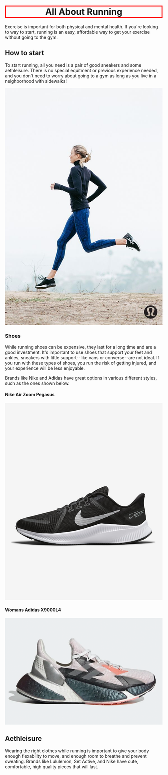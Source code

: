 <!DOCTYPE html>
<html>
<head>
<h1 style="border:3px; border-style:solid; border-color:#FF0000" h1 align="center"> All About Running</h1> </center>
<p>Exercise is important for both physical and mental health. If you're looking to way to start, running is an easy, affordable way to get your exercise without going to the gym.</p>
  </head>
<body>
    <link rel= "stylesheet" href= "style.css">
  <h2>How to start</h2>
    <p>To start running, all you need is a pair of good sneakers and some aethleisure. There is no special equitment or previous experience needed, and you don't need to worry about going to a gym as long as you live in a neighborhood with sidewalks!</p>
  <img src="a45dc13401cc72f663cb482eb30e3bc2.jpg" alt="girl running"> <!--picture of someone running-->

  <h3>Shoes</h3>
  <p> While running shoes can be expensive, they last for a long time and are a good investment. It's important to use shoes that support your feet and ankles, sneakers with little support--like vans or converse--are not ideal. If you run with these types of shoes, you run the risk of getting injured, and your experience will be less enjoyable.

  Brands like Nike and Adidas have great options in various different styles, such as the ones shown below. <p>

  <h4>Nike Air Zoom Pegasus</h4>
  <img src="quest-4-mens-road-running-shoes-8k2ngj.png.jpeg" width=".5" height=".5" img alt="mens running shoes">


  <h4>Womans Adidas X9000L4</h4>
  <img src="X9000LR-feature-2.png.webp" width=".5" height=".5">
  <h2>Aethleisure</h2>
<p>Wearing the right clothes while running is important to give your body enough flexability to move, and enough room to breathe and prevent sweating. Brands like Lululemon, Set Active, and Nike have cute, comfortable, high quality pieces that will last. </p>
</body>
</html>
